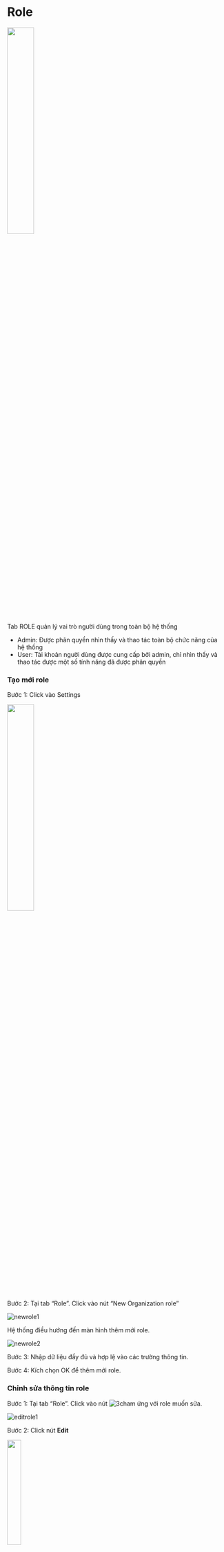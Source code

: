 # Role 

<img src="https://user-images.githubusercontent.com/105435351/198542962-561f6562-2d76-4583-9b93-376b476493b8.png" width="35%" />

Tab ROLE quản lý vai trò người dùng trong toàn bộ hệ thống

-	Admin: Được phân quyền nhìn thấy và thao tác toàn bộ chức năng của hệ thống
-	User: Tài khoản người dùng được cung cấp bởi admin, chỉ nhìn thấy và thao tác được một số tính năng đã được phân quyền

###	Tạo mới role
Bước 1:	Click vào Settings

<img src="https://user-images.githubusercontent.com/105435351/198542962-561f6562-2d76-4583-9b93-376b476493b8.png" width="35%" />

Bước 2:	Tại tab “Role”. Click vào nút “New Organization role”

![newrole1](https://user-images.githubusercontent.com/105435351/198692362-2950cb9c-d572-466f-a2fd-e08e88cd88bf.png)

Hệ thống điều hướng đến màn hình thêm mới role.

![newrole2](https://user-images.githubusercontent.com/105435351/200033082-6dd74305-0786-415b-ae49-10070b03d656.png)


Bước 3:	Nhập dữ liệu đầy đủ và hợp lệ vào các trường thông tin.

Bước 4:	Kích chọn OK để thêm mới role.

### Chỉnh sửa thông tin role
Bước 1:	Tại tab “Role”. Click vào nút ![3cham](https://user-images.githubusercontent.com/105435351/197490871-756491bf-bdbc-460f-9a51-9b27ed4240c7.png)  ứng với role muốn sửa.

![editrole1](https://user-images.githubusercontent.com/105435351/198692350-b348f8e6-da96-40cf-a046-039124226987.png)

Bước 2:	Click nút **Edit**

<img src="https://user-images.githubusercontent.com/105435351/198692355-7feb4a06-5316-4bfc-afe0-fefa2b33c13e.png" width="25%" />

Hệ thống điều hướng đến màn hình chỉnh sửa role.

![editrole3](https://user-images.githubusercontent.com/105435351/200033151-e1a123f7-a49c-4e92-91d4-a01794a7ecbc.png)

###	Xóa Role
Bước 1:	Tại tab “Role”. Click vào nút ![3cham](https://user-images.githubusercontent.com/105435351/197490871-756491bf-bdbc-460f-9a51-9b27ed4240c7.png)  ứng với role muốn xóa

![editrole1](https://user-images.githubusercontent.com/105435351/198692350-b348f8e6-da96-40cf-a046-039124226987.png)

Bước 2:	Click nút Delete

<img src="https://user-images.githubusercontent.com/105435351/198692369-ccd70cae-2833-479e-998e-fa6480ef206a.png" width="25%" />

Hiển thị popup xác nhận xóa.

![deleterole2](https://user-images.githubusercontent.com/105435351/200033919-5f3c2cd4-bd31-4ebd-a0ab-8874195bc6ff.png)

Bước 3:	Click nút “Delete” để xác nhận xóa.

